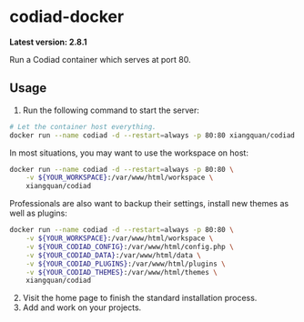 # codiad-docker
**Latest version: 2.8.1**

Run a Codiad container which serves at port 80.

## Usage
1. Run the following command to start the server:
```bash
# Let the container host everything.
docker run --name codiad -d --restart=always -p 80:80 xiangquan/codiad
```
In most situations, you may want to use the workspace on host:
```bash
docker run --name codiad -d --restart=always -p 80:80 \
    -v ${YOUR_WORKSPACE}:/var/www/html/workspace \
    xiangquan/codiad
```
Professionals are also want to backup their settings, install new themes as
well as plugins:
```bash
docker run --name codiad -d --restart=always -p 80:80 \
    -v ${YOUR_WORKSPACE}:/var/www/html/workspace \
    -v ${YOUR_CODIAD_CONFIG}:/var/www/html/config.php \
    -v ${YOUR_CODIAD_DATA}:/var/www/html/data \
    -v ${YOUR_CODIAD_PLUGINS}:/var/www/html/plugins \
    -v ${YOUR_CODIAD_THEMES}:/var/www/html/themes \
    xiangquan/codiad
```
2. Visit the home page to finish the standard installation process.
3. Add and work on your projects.
